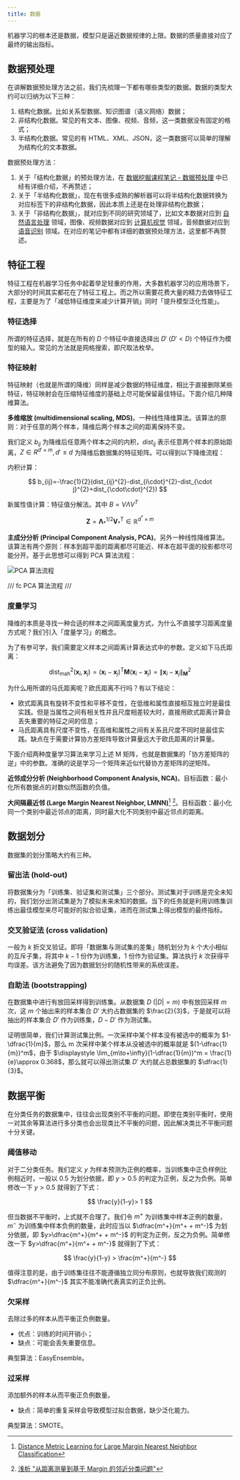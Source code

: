 ```yaml
---
title: 数据
---
```


机器学习的根本还是数据，模型只是逼近数据规律的上限。数据的质量直接对应了最终的输出指标。

## 数据预处理

在讲解数据预处理方法之前，我们先梳理一下都有哪些类型的数据。数据的类型大约可以归纳为以下三种：

1. 结构化数据。比如关系型数据、知识图谱（语义网络）数据；
2. 非结构化数据。常见的有文本、图像、视频、音频，这一类数据没有固定的格式；
3. 半结构化数据。常见的有 HTML、XML、JSON，这一类数据可以简单的理解为结构化的文本数据。

数据预处理方法：

1. 关于「结构化数据」的预处理方法，在 [数据挖掘课程笔记 - 数据预处理](../data-mining/data-preprocess.md) 中已经有详细介绍，不再赘述；
2. 关于「半结构化数据」，现在有很多成熟的解析器可以将半结构化数据转换为对应标签下的非结构化数据，因此本质上还是在处理非结构化数据；
3. 关于「非结构化数据」，就对应到不同的研究领域了，比如文本数据对应到 [自然语言处理](../natural-language-processing/index.md) 领域，图像、视频数据对应到 [计算机视觉](../computer-vision/index.md) 领域，音频数据对应到 [语音识别](../speech-recognition/index.md) 领域。在对应的笔记中都有详细的数据预处理方法，这里都不再赘述。

## 特征工程

特征工程在机器学习任务中起着举足轻重的作用，大多数机器学习的应用场景下，大部分的时间其实都花在了特征工程上。而之所以需要花费大量的精力去做特征工程，主要是为了「减低特征维度来减少计算开销」同时「提升模型泛化性能」。

### 特征选择

所谓的特征选择，就是在所有的 $D$ 个特征中直接选择出 $D'\ (D'<D)$ 个特征作为模型的输入。常见的方法就是网格搜索，即尺取法枚举。

### 特征映射

特征映射（也就是所谓的降维）同样是减少数据的特征维度，相比于直接删除某些特征，特征映射会在压缩特征维度的基础上尽可能保留最佳特征。下面介绍几种降维算法。

**多维缩放 (multidimensional scaling, MDS)**。一种线性降维算法。该算法的原则：对于任意的两个样本，降维后两个样本之间的距离保持不变。

我们定义 $b_{ij}$ 为降维后任意两个样本之间的内积，$dist_{ij}$ 表示任意两个样本的原始距离，$Z \in R^{d'\times m},d' \le d$ 为降维后数据集的特征矩阵。可以得到以下降维流程：

内积计算：

$$
b_{ij}=-\frac{1}{2}(dist_{ij}^{2}-dist_{i\cdot}^{2}-dist_{\cdot j}^{2}+dist_{\cdot\cdot}^{2})
$$

新属性值计算：特征值分解法。其中 $B = V \Lambda V^T$

$$
\mathbf{Z}=\mathbf{\Lambda}_*^{1/2}\mathbf{V}_*^\mathrm{T}\in\mathbb{R}^{d^*\times m}
$$

**主成分分析 (Principal Component Analysis, PCA)**。另外一种线性降维算法。该算法有两个原则：样本到超平面的距离都尽可能近、样本在超平面的投影都尽可能分开。基于此思想可以得到 PCA 算法流程：

![PCA 算法流程](https://dwj-oss.oss-cn-nanjing.aliyuncs.com/images/202406040911195.png)

/// fc
PCA 算法流程
///

### 度量学习

降维的本质是寻找一种合适的样本之间距离度量方式，为什么不直接学习距离度量方式呢？我们引入「度量学习」的概念。

为了有参可学，我们需要定义样本之间距离计算表达式中的参数。定义如下马氏距离：

$$
\mathrm{dist}_{\mathrm{mah}}^2(\boldsymbol{x}_i,\boldsymbol{x}_j)=(\boldsymbol{x}_i-\boldsymbol{x}_j)^\mathrm{T}\mathbf{M}(\boldsymbol{x}_i-\boldsymbol{x}_j)=\|\boldsymbol{x}_i-\boldsymbol{x}_j\|_\mathbf{M}^2
$$

为什么用所谓的马氏距离呢？欧氏距离不行吗？有以下结论：

- 欧式距离具有旋转不变性和平移不变性，在低维和属性直接相互独立时是最佳实践。但是当属性之间有相关性并且尺度相差较大时，直接用欧式距离计算会丢失重要的特征之间的信息；
- 马氏距离具有尺度不变性，在高维和属性之间有关系且尺度不同时是最佳实践。缺点在于需要计算协方差矩阵导致计算量远大于欧氏距离的计算量。

下面介绍两种度量学习算法来学习上述 M 矩阵，也就是数据集的「协方差矩阵的逆」中的参数。准确的说是学习一个矩阵来近似代替协方差矩阵的逆矩阵。

**近邻成分分析 (Neighborhood Component Analysis, NCA)**。目标函数：最小化所有数据点的对数似然函数的负值。

**大间隔最近邻 (Large Margin Nearest Neighbor, LMNN)**[^paper] [^paper explain]。目标函数：最小化同一个类别中最近邻点的距离，同时最大化不同类别中最近邻点的距离。

[^paper]: [Distance Metric Learning for Large Margin Nearest Neighbor Classification](https://papers.nips.cc/paper/2005/file/a7f592cef8b130a6967a90617db5681b-Paper.pdf)
[^paper explain]: [浅析 "从距离测量到基于 Margin 的邻近分类问题"](https://zhuanlan.zhihu.com/p/90409085)

## 数据划分

数据集的划分策略大约有三种。

### 留出法 (hold-out)

将数据集分为「训练集、验证集和测试集」三个部分。测试集对于训练是完全未知的，我们划分出测试集是为了模拟未来未知的数据。当下的任务就是利用训练集训练出最佳模型来尽可能好的拟合验证集，进而在测试集上得出模型的最终指标。

### 交叉验证法 (cross validation)

一般为 $k$ 折交叉验证。即将「数据集与测试集的差集」随机划分为 $k$ 个大小相似的互斥子集，将其中 $k-1$ 份作为训练集，$1$ 份作为验证集。算法执行 $k$ 次获得平均误差。该方法避免了因为数据划分的随机性带来的系统误差。

### 自助法 (bootstrapping)

在数据集中进行有放回采样得到训练集。从数据集 $D\ (|D|=m)$ 中有放回采样 $m$ 次，这 $m$ 个抽出来的样本集合 $D'$ 大约占数据集的 $\frac{2}{3}$，于是就可以将抽出的样本集合 $D'$ 作为训练集，$D-D'$ 作为测试集。

证明很简单，我们计算测试集比例。一次采样中某个样本没有被选中的概率为 $1-\dfrac{1}{m}$，那么 m 次采样中某个样本从没被选中的概率就是 $(1-\dfrac{1}{m})^m$，由于 $\displaystyle \lim_{m\to+\infty}(1-\dfrac{1}{m})^m = \frac{1}{e}\approx 0.368$，那么就可以得出测试集 $D'$ 大约就占总数据集的 $\dfrac{1}{3}$。

## 数据平衡

在分类任务的数据集中，往往会出现类别不平衡的问题。即使在类别平衡时，使用一对其余等算法进行多分类也会出现类比不平衡的问题，因此解决类比不平衡问题十分关键。

### 阈值移动

对于二分类任务。我们定义 $y$ 为样本预测为正例的概率，当训练集中正负样例比例相近时，一般以 $0.5$ 为划分依据，即 $y>0.5$ 的判定为正例，反之为负例。简单修改一下 $y>0.5$ 就得到了下式：

$$
\frac{y}{1-y}> 1
$$

但当数据不平衡时，上式就不合理了。我们令 $m^+$ 为训练集中样本正例的数量，$m^-$ 为训练集中样本负例的数量，此时应当以 $\dfrac{m^+}{m^+ + m^-}$ 为划分依据，即 $y>\dfrac{m^+}{m^+ + m^-}$ 的判定为正例，反之为负例。简单修改一下 $y>\dfrac{m^+}{m^+ + m^-}$ 就得到了下式：

$$
\frac{y}{1-y} > \frac{m^+}{m^-}
$$

值得注意的是，由于训练集往往不能遵循独立同分布原则，也就导致我们观测的 $\dfrac{m^+}{m^-}$ 其实不能准确代表真实的正负比例。

### 欠采样

去除过多的样本从而平衡正负例数量。

- 优点：训练的时间开销小；
- 缺点：可能会丢失重要信息。

典型算法：EasyEnsemble。

### 过采样

添加额外的样本从而平衡正负例数量。

- 缺点：简单的重复采样会导致模型过拟合数据，缺少泛化能力。

典型算法：SMOTE。
